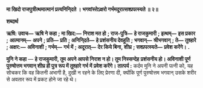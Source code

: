 **मा खिदो राजपुत्रीत्थमात्मानं प्रत्यनिनि्दते ।** **भगवांस्तेऽक्षरो गर्भमदूरात्सश्प्रपत्स्यते ॥ २॥** 

**शब्दार्थ** 

**ऋषि: उवाच—** **ऋषि ने कहा** **; मा खिद:—** **निराश मत हो** **; राज-पुत्रि—** **हे राजकुमारी** **; इत्थम्—** **इस प्रकार** **;** **आत्मानम्—** **अपने** **; प्रति—** **प्रति** **; अनिनि्दते—** **हे प्रशंसनीय देवहूति** **; भगवान्—** **श्रीभगवान्** **; ते—** **तुश्हारे** **; अक्षर:—** **अविनाशी** **; गर्भम्—** **गर्भ में** **; अदूरात्—** **देर किये बिना, शीघ्र** **; सश्प्रपत्स्यते—** **प्रवेश करेंगे।** **.** 

**मुनि ने कहा** — **हे राजकुमारी, तुम अपने आपसे निराश न हो। तुम निस्सन्देह** **प्रशंसनीय हो। अविनाशी पूर्ण पुरुषोत्तम भगवान् शीघ्र ही पुत्र रूप में तुश्हारे गर्भ में** **प्रवेश करेंगे।** **तात्पर्य :** कर्दम मुनि ने अपनी पत्नी को, यह सोचकर कि वह कितनी अभागी है, दुखी न रहने के लिए प्रेरणा दी, क्योंकि पूर्ण पुरुषोत्तम भगवान् उसके शरीर से अवतार रूप में प्रकट होने जा रहे थे।  